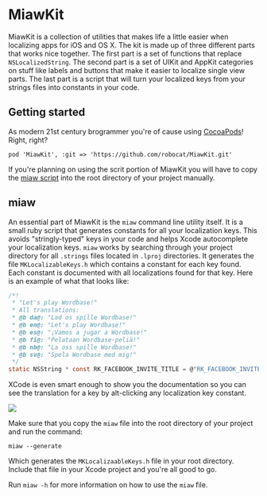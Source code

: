 # MiawKit

MiawKit is a collection of utilities that makes life a little easier when localizing apps for iOS and OS X. The kit is made up of three different parts that works nice together. The first part is a set of functions that replace ``NSLocalizedString``. The second part is a set of UIKit and AppKit categories on stuff like labels and buttons that make it easier to localize single view parts. The last part is a script that will turn your localized keys from your strings files into constants in your code.

## Getting started

As modern 21st century brogrammer you're of cause using [CocoaPods](http://cocoapods.org)! Right, right?

    pod 'MiawKit', :git => 'https://github.com/robocat/MiawKit.git'
  
If you're planning on using the scrit portion of MiawKit you will have to copy the [miaw script](miaw) into the root directory of your project manually.

## miaw

An essential part of MiawKit is the ``miaw`` command line utility itself. It is a small ruby script that generates constants for all your localization keys. This avoids "stringly-typed" keys in your code and helps Xcode autocomplete your localization keys. ``miaw`` works by searching through your project directory for all ``.strings`` files located in ``.lproj`` directories. It generates the file ``MKLocalizableKeys.h`` which contains a constant for each key found. Each constant is documented with all localizations found for that key. Here is an example of what that looks like:

```c
/*!
 * "Let's play Wordbase!"
 * All translations:
 * @b da@: "Lad os spille Wordbase!"
 * @b en@: "Let's play Wordbase!"
 * @b es@: "¡Vamos a jugar a Wordbase!"
 * @b fi@: "Pelataan Wordbase-peliä!"
 * @b nb@: "La oss spille Wordbase!"
 * @b sv@: "Spela Wordbase med mig!"
 */
static NSString * const RK_FACEBOOK_INVITE_TITLE = @"RK_FACEBOOK_INVITE_TITLE";
```

XCode is even smart enough to show you the documentation so you can see the translation for a key by alt-clicking any localization key constant.

![](http://f.cl.ly/items/3K0p2Z3D1t2h013p1p17/Screen%20Shot%202014-05-13%20at%2011.42.32.png)

Make sure that you copy the ``miaw`` file into the root directory of your project and run the command:

    miaw --generate
    
Which generates the ``MKLocalizaableKeys.h`` file in your root directory. Include that file in your Xcode project and you're all good to go.

Run `miaw -h` for more information on how to use the ``miaw`` file.